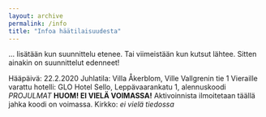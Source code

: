 ```yaml
---
layout: archive
permalink: /info
title: "Infoa häätilaisuudesta"
---
```


... lisätään kun suunnittelu etenee.
Tai viimeistään kun kutsut lähtee. Sitten ainakin on suunnittelut edenneet!

Hääpäivä: 22.2.2020
Juhlatila: Villa Åkerblom, Ville Vallgrenin tie 1
Vieraille varattu hotelli: GLO Hotel Sello, Leppävaarankatu 1, alennuskoodi _PROJULMAT_ __HUOM! EI VIELÄ VOIMASSA!__ Aktivoinnista ilmoitetaan täällä jahka koodi on voimassa.
Kirkko: _ei vielä tiedossa_
